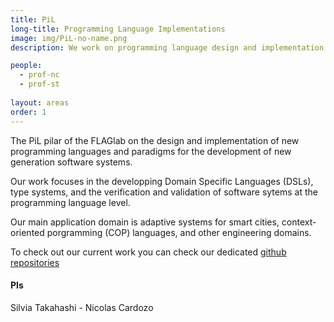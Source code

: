 ```yaml
---
title: PiL
long-title: Programming Language Implementations
image: img/PiL-no-name.png
description: We work on programming language design and implementation to reduce the complexity of software development

people:
  - prof-nc
  - prof-st
  
layout: areas
order: 1
---
```


The PiL pilar of the FLAGlab on the design and implementation of new programming languages and paradigms for the development of new generation software systems.

Our work focuses in the developping Domain Specific Languages (DSLs), type systems, and the
verification and validation of software sytems at the programming language level.

Our main application domain is adaptive systems for smart cities, context-oriented porgramming (COP) languages, and other engineering domains.

To check out our current work you can check our dedicated [github repositories](https://github.com/orgs/FLAGlab/teams/pil)

#### PIs

Silvia Takahashi - Nicolas Cardozo
